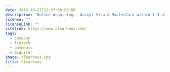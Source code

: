 ```yaml
---
date: 2016-10-21T12:37:00+02:00
description: "Online Acquiring · Accept Visa & MasterCard within 1-3 days"
license: ""
licenseLink: ""
sitelink: https://www.clearhaus.com/
tags:
  - company
  - fintech
  - payments
  - acquirer
image: clearhaus.jpg
title: Clearhaus
---
```

